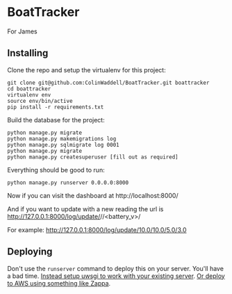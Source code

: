 # BoatTracker
For James

## Installing

Clone the repo and setup the virtualenv for this project:

    git clone git@github.com:ColinWaddell/BoatTracker.git boattracker
    cd boattracker
    virtualenv env
    source env/bin/active
    pip install -r requirements.txt

Build the database for the project:

    python manage.py migrate
    python manage.py makemigrations log
    python manage.py sqlmigrate log 0001
    python manage.py migrate
    python manage.py createsuperuser [fill out as required]

Everything should be good to run:

    python manage.py runserver 0.0.0.0:8000

Now if you can visit the dashboard at http://localhost:8000/

And if you want to update with a new reading the url is http://127.0.0.1:8000/log/update/<lat>/<lng>/<battery_v>/<pumping>

For example: http://127.0.0.1:8000/log/update/10.0/10.0/5.0/3.0

## Deploying
Don't use the ``runserver`` command to deploy this on your server. You'll have a bad time. [Instead setup uwsgi to work with your existing server](https://www.digitalocean.com/community/tutorials/how-to-serve-django-applications-with-uwsgi-and-nginx-on-ubuntu-16-04). [Or deploy to AWS using something like Zappa](https://github.com/Miserlou/Zappa).